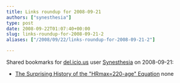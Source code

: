 ```yaml
---
title: Links roundup for 2008-09-21
authors: ["synesthesia"]
type: post
date: 2008-09-22T01:07:40+00:00
slug: links-roundup-for-2008-09-21-2 
aliases: ["/2008/09/22/links-roundup-for-2008-09-21-2"]

---
```

Shared bookmarks for [del.icio.us][1] user [Synesthesia][2] on 2008-09-21:

  * [The Surprising History of the "HRmax=220-age" Equation][3] 
    none</li> </ul>

 [1]: https://del.icio.us/
 [2]: https://del.icio.us/synesthesia
 [3]: https://faculty.css.edu/tboone2/asep/Robergs2.pdf